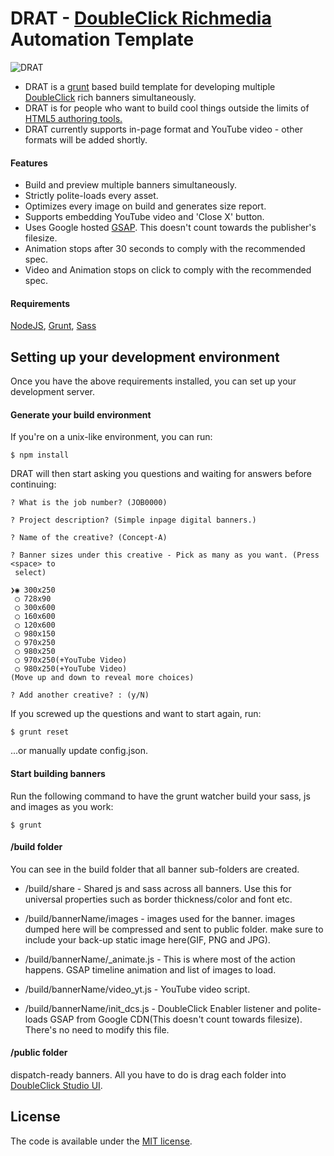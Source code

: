 DRAT - [DoubleClick Richmedia](https://www.google.com/doubleclick/studio/) Automation Template
=======================

![DRAT](https://googledrive.com/host/0B_PD2TmpY-olSm5BQWJnX09lODA/drat.png)

* DRAT is a [grunt](http://gruntjs.com/) based build template for developing multiple [DoubleClick](https://www.google.com/doubleclick/studio/) rich banners simultaneously.
* DRAT is for people who want to build cool things outside the limits of [HTML5 authoring tools.](http://www.google.com/webdesigner/)
* DRAT currently supports in-page format and YouTube video - other formats will be added shortly.

#### Features

* Build and preview multiple banners simultaneously.
* Strictly polite-loads every asset.
* Optimizes every image on build and generates size report.
* Supports embedding YouTube video and 'Close X' button.
* Uses Google hosted [GSAP](http://greensock.com/gsap). This doesn't count towards the publisher's filesize.
* Animation stops after 30 seconds to comply with the recommended spec.
* Video and Animation stops on click to comply with the recommended spec.

#### Requirements

[NodeJS](https://nodejs.org/), [Grunt](http://gruntjs.com/), [Sass](http://sass-lang.com/install)

Setting up your development environment
---------------------------------------

Once you have the above requirements installed, you can set up your development server.

#### Generate your build environment

If you're on a unix-like environment, you can run:

```
$ npm install
```

DRAT will then start asking you questions and waiting for answers before continuing:

```
? What is the job number? (JOB0000)

? Project description? (Simple inpage digital banners.)

? Name of the creative? (Concept-A)

? Banner sizes under this creative - Pick as many as you want. (Press <space> to
 select)

❯◉ 300x250
 ◯ 728x90
 ◯ 300x600
 ◯ 160x600
 ◯ 120x600
 ◯ 980x150
 ◯ 970x250
 ◯ 980x250
 ◯ 970x250(+YouTube Video)
 ◯ 980x250(+YouTube Video)
(Move up and down to reveal more choices)

? Add another creative? : (y/N)

```

If you screwed up the questions and want to start again, run:
```
$ grunt reset
```
...or manually update config.json.

#### Start building banners

Run the following command to have the grunt watcher build your sass, js and images as you work:

```
$ grunt
```

#### /build folder

You can see in the build folder that all banner sub-folders are created.

* /build/share - Shared js and sass across all banners. Use this for universal properties such as border thickness/color and font etc.

* /build/bannerName/images - images used for the banner. images dumped here will be compressed and sent to public folder. make sure to include your back-up static image here(GIF, PNG and JPG).

* /build/bannerName/_animate.js - This is where most of the action happens. GSAP timeline animation and list of images to load.

* /build/bannerName/video_yt.js - YouTube video script.

* /build/bannerName/init_dcs.js - DoubleClick Enabler listener and polite-loads GSAP from Google CDN(This doesn't count towards filesize). There's no need to modify this file.

#### /public folder

dispatch-ready banners. All you have to do is drag each folder into [DoubleClick Studio UI](https://www.google.com/doubleclick/studio/).

License
---------------------------------------

The code is available under the [MIT license](LICENSE.md).
